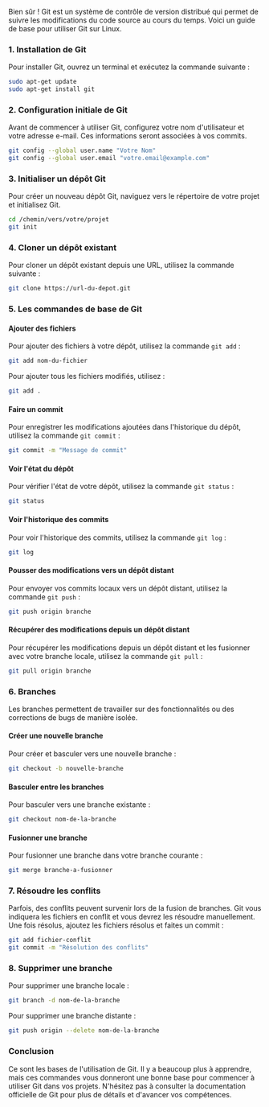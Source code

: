Bien sûr ! Git est un système de contrôle de version distribué qui permet de suivre les modifications du code source au cours du temps. Voici un guide de base pour utiliser Git sur Linux.

### 1. Installation de Git

Pour installer Git, ouvrez un terminal et exécutez la commande suivante :

```sh
sudo apt-get update
sudo apt-get install git
```

### 2. Configuration initiale de Git

Avant de commencer à utiliser Git, configurez votre nom d'utilisateur et votre adresse e-mail. Ces informations seront associées à vos commits.

```sh
git config --global user.name "Votre Nom"
git config --global user.email "votre.email@example.com"
```

### 3. Initialiser un dépôt Git

Pour créer un nouveau dépôt Git, naviguez vers le répertoire de votre projet et initialisez Git.

```sh
cd /chemin/vers/votre/projet
git init
```

### 4. Cloner un dépôt existant

Pour cloner un dépôt existant depuis une URL, utilisez la commande suivante :

```sh
git clone https://url-du-depot.git
```

### 5. Les commandes de base de Git

#### Ajouter des fichiers

Pour ajouter des fichiers à votre dépôt, utilisez la commande `git add` :

```sh
git add nom-du-fichier
```

Pour ajouter tous les fichiers modifiés, utilisez :

```sh
git add .
```

#### Faire un commit

Pour enregistrer les modifications ajoutées dans l'historique du dépôt, utilisez la commande `git commit` :

```sh
git commit -m "Message de commit"
```

#### Voir l'état du dépôt

Pour vérifier l'état de votre dépôt, utilisez la commande `git status` :

```sh
git status
```

#### Voir l'historique des commits

Pour voir l'historique des commits, utilisez la commande `git log` :

```sh
git log
```

#### Pousser des modifications vers un dépôt distant

Pour envoyer vos commits locaux vers un dépôt distant, utilisez la commande `git push` :

```sh
git push origin branche
```

#### Récupérer des modifications depuis un dépôt distant

Pour récupérer les modifications depuis un dépôt distant et les fusionner avec votre branche locale, utilisez la commande `git pull` :

```sh
git pull origin branche
```

### 6. Branches

Les branches permettent de travailler sur des fonctionnalités ou des corrections de bugs de manière isolée.

#### Créer une nouvelle branche

Pour créer et basculer vers une nouvelle branche :

```sh
git checkout -b nouvelle-branche
```

#### Basculer entre les branches

Pour basculer vers une branche existante :

```sh
git checkout nom-de-la-branche
```

#### Fusionner une branche

Pour fusionner une branche dans votre branche courante :

```sh
git merge branche-a-fusionner
```

### 7. Résoudre les conflits

Parfois, des conflits peuvent survenir lors de la fusion de branches. Git vous indiquera les fichiers en conflit et vous devrez les résoudre manuellement. Une fois résolus, ajoutez les fichiers résolus et faites un commit :

```sh
git add fichier-conflit
git commit -m "Résolution des conflits"
```

### 8. Supprimer une branche

Pour supprimer une branche locale :

```sh
git branch -d nom-de-la-branche
```

Pour supprimer une branche distante :

```sh
git push origin --delete nom-de-la-branche
```

### Conclusion

Ce sont les bases de l'utilisation de Git. Il y a beaucoup plus à apprendre, mais ces commandes vous donneront une bonne base pour commencer à utiliser Git dans vos projets. N'hésitez pas à consulter la documentation officielle de Git pour plus de détails et d'avancer vos compétences.
